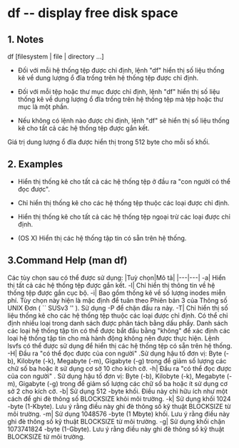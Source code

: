 # df -- display free disk space

## 1. Notes
df [filesystem | file | directory ...]

- Đối với mỗi hệ thống tệp được chỉ định, lệnh "df" hiển thị số liệu thống kê về dung lượng ổ đĩa trống trên hệ thống tệp được chỉ định.

- Đối với mỗi tệp hoặc thư mục được chỉ định, lệnh "df" hiển thị số liệu thống kê về dung lượng ổ đĩa trống trên hệ thống tệp mà tệp hoặc thư mục là một phần.

- Nếu không có lệnh nào được chỉ định, lệnh "df" sẽ hiển thị số liệu thống kê cho tất cả các hệ thống tệp được gắn kết.

Giá trị dung lượng ổ đĩa được hiển thị trong 512 byte cho mỗi số khối.
## 2. Examples
- Hiển thị thống kê cho tất cả các hệ thống tệp ở đầu ra "con người có thể đọc được".


- Chỉ hiển thị thống kê cho các hệ thống tệp thuộc các loại được chỉ định.


- Hiển thị thống kê cho tất cả các hệ thống tệp ngoại trừ các loại được chỉ định.

- (OS X) Hiển thị các hệ thống tập tin có sẵn trên hệ thống.

## 3.Command Help (man df)
Các tùy chọn sau có thể được sử dụng:
|Tuỳ chọn|Mô tả|
|---|---|
-a| Hiển thị tất cả các hệ thống tệp được gắn kết.
-l| Chỉ hiển thị thông tin về hệ thống tệp được gắn cục bộ.
-i| Bao gồm thống kê về số lượng inodes miễn phí. Tùy chọn này hiện là mặc định để tuân theo Phiên bản 3 của Thông số UNIX Đơn ( `` SUSv3 '' ). Sử dụng -P để chặn đầu ra này.
-T| Chỉ hiển thị số liệu thống kê cho các hệ thống tệp thuộc các loại được chỉ định. Có thể chỉ định nhiều loại trong danh sách được phân tách bằng dấu phẩy. Danh sách các loại hệ thống tập tin có thể được bắt đầu bằng "không" để xác định các loại hệ thống tập tin cho mà hành động không nên được thực hiện. Lệnh lsvfs có thể được sử dụng để hiển thị các hệ thống tệp có sẵn trên hệ thống.
-H| Đầu ra "có thể đọc được của con người" .Sử dụng hậu tố đơn vị: Byte (-b), Kilobyte (-k), Megabyte (-m), Gigabyte (-g) trong để giảm số lượng các chữ số ba hoặc ít sử dụng cơ sở 10  cho kích cỡ.
-h| Đầu ra "có thể đọc được của con người" . Sử dụng hậu tố đơn vị: Byte (-b), Kilobyte (-k), Megabyte (-m), Gigabyte (-g) trong để giảm số lượng các chữ số ba hoặc ít sử dụng cơ sở 2  cho kích cỡ.
-b| Sử dụng 512 -byte khối. Điều này chỉ hữu ích như một cách để ghi đè thông số BLOCKSIZE khỏi môi trường.
-k| Sử dụng khối 1024 -byte (1-Kbyte). Lưu ý rằng điều này ghi đè thông số kỹ thuật BLOCKSIZE từ môi trường.
-m| Sử dụng 1048576 -byte (1 Mbyte) khối. Lưu ý rằng điều này ghi đè thông số kỹ thuật BLOCKSIZE từ môi trường.
-g| Sử dụng khối chặn 1073741824 -byte (1-Gbyte). Lưu ý rằng điều này ghi đè thông số kỹ thuật BLOCKSIZE từ môi trường.